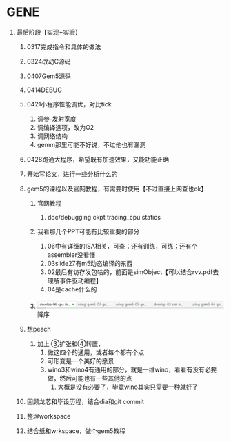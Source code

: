 <!--
 * @Author: lt 1035768203@qq.com
 * @Date: 2024-02-26 14:09:02
 * @LastEditors: lt 1035768203@qq.com
 * @LastEditTime: 2024-03-05 10:10:14
 * @FilePath: \workspace\Use\毕设\芝士\卷积库\gene\gene.md
 * @Description: 这是默认设置,请设置`customMade`, 打开koroFileHeader查看配置 进行设置: https://github.com/OBKoro1/koro1FileHeader/wiki/%E9%85%8D%E7%BD%AE
-->

# GENE

1. 最后阶段【实现+实验】

   1. 0317完成指令和具体的做法
   2. 0324改动C源码
   3. 0407Gem5源码
   4. 0414DEBUG
   5. 0421小程序性能调优，对比tick

      1. 调参-发射宽度
      2. 调编译选项，改为O2
      3. 调网络结构
      4. gemm那里可能不好说，不过他也有漏洞
   6. 0428跑通大程序，希望既有加速效果，又能功能正确
   7. 开始写论文，进行一些分析什么的
   8. gem5的课程以及官网教程，有需要时使用【不过直接上网查也ok】

      1. 官网教程

         1. doc/debugging ckpt tracing_cpu statics
      2. 我看那几个PPT可能有比较重要的部分

         1. 06中有详细的ISA相关，可查；还有训练，可练；还有个assembler没看懂
         2. 03slide27有m5动态编译的东西
         3. 02最后有访存发包啥的，前面是simObject【可以结合rvv.pdf去理解事件驱动编程】
         4. 04是cache什么的
      3. ![1709637132079](image/gene/1709637132079.png)降序
   9. 想peach

      1. 加上 ③扩张和④转置，
         1. 做这四个的通用，或者每个都有个点
         2. 可形变是一个美好的愿景
         3. wino3和wino4有通用的部分，就是一维wino，看看有没有必要做，然后可能也有一些其他的点
            1. 大概是没有必要了，毕竟wino其实只需要一种就好了
   10. 回顾龙芯和毕设历程，结合dia和git commit
   11. 整理workspace
   12. 结合纸和wrkspace，做个gem5教程
